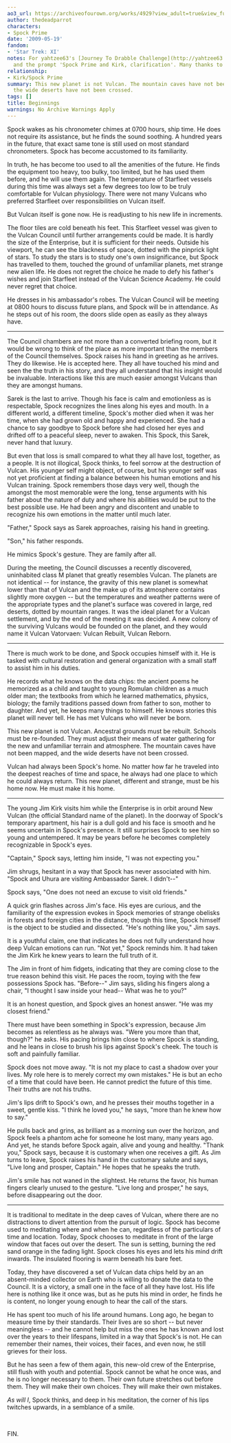 ```yaml
---
ao3_url: https://archiveofourown.org/works/4929?view_adult=true&view_full_work=true
author: thedeadparrot
characters:
- Spock Prime
date: '2009-05-19'
fandom:
- 'Star Trek: XI'
notes: For yahtzee63's [Journey To Drabble Challenge](http://yahtzee63.livejournal.com/404795.html)
  and the prompt 'Spock Prime and Kirk, clarification'. Many thanks to zulu for audiencing.
relationship:
- Kirk/Spock Prime
summary: This new planet is not Vulcan. The mountain caves have not been mapped, and
  the wide deserts have not been crossed.
tags: []
title: Beginnings
warnings: No Archive Warnings Apply
---
```


Spock wakes as his chronometer chimes at 0700 hours, ship time. He does not require its assistance, but he finds the sound soothing. A hundred years in the future, that exact same tone is still used on most standard chronometers. Spock has become accustomed to its familiarity.

In truth, he has become too used to all the amenities of the future. He finds the equipment too heavy, too bulky, too limited, but he has used them before, and he will use them again. The temperature of Starfleet vessels during this time was always set a few degrees too low to be truly comfortable for Vulcan physiology. There were not many Vulcans who preferred Starfleet over responsibilities on Vulcan itself.

But Vulcan itself is gone now. He is readjusting to his new life in increments.

The floor tiles are cold beneath his feet. This Starfleet vessel was given to the Vulcan Council until further arrangements could be made. It is hardly the size of the Enterprise, but it is sufficient for their needs. Outside his viewport, he can see the blackness of space, dotted with the pinprick light of stars. To study the stars is to study one's own insignificance, but Spock has travelled to them, touched the ground of unfamiliar planets, met strange new alien life. He does not regret the choice he made to defy his father's wishes and join Starfleet instead of the Vulcan Science Academy. He could never regret that choice.

He dresses in his ambassador's robes. The Vulcan Council will be meeting at 0800 hours to discuss future plans, and Spock will be in attendance. As he steps out of his room, the doors slide open as easily as they always have.



---

The Council chambers are not more than a converted briefing room, but it would be wrong to think of the place as more important than the members of the Council themselves. Spock raises his hand in greeting as he arrives. They do likewise. He is accepted here. They all have touched his mind and seen the the truth in his story, and they all understand that his insight would be invaluable. Interactions like this are much easier amongst Vulcans than they are amongst humans.

Sarek is the last to arrive. Though his face is calm and emotionless as is respectable, Spock recognizes the lines along his eyes and mouth. In a different world, a different timeline, Spock's mother died when it was her time, when she had grown old and happy and experienced. She had a chance to say goodbye to Spock before she had closed her eyes and drifted off to a peaceful sleep, never to awaken. This Spock, this Sarek, never hand that luxury.

But even that loss is small compared to what they all have lost, together, as a people. It is not illogical, Spock thinks, to feel sorrow at the destruction of Vulcan. His younger self might object, of course, but his younger self was not yet proficient at finding a balance between his human emotions and his Vulcan training. Spock remembers those days very well, though the amongst the most memorable were the long, tense arguments with his father about the nature of duty and where his abilities would be put to the best possible use. He had been angry and discontent and unable to recognize his own emotions in the matter until much later.

"Father," Spock says as Sarek approaches, raising his hand in greeting.

"Son," his father responds.

He mimics Spock's gesture. They are family after all.

During the meeting, the Council discusses a recently discovered, uninhabited class M planet that greatly resembles Vulcan. The planets are not identical -- for instance, the gravity of this new planet is somewhat lower than that of Vulcan and the make up of its atmosphere contains slightly more oxygen -- but the temperatures and weather patterns were of the appropriate types and the planet's surface was covered in large, red deserts, dotted by mountain ranges. It was the ideal planet for a Vulcan settlement, and by the end of the meeting it was decided. A new colony of the surviving Vulcans would be founded on the planet, and they would name it Vulcan Vatorvaen: Vulcan Rebuilt, Vulcan Reborn.



---

There is much work to be done, and Spock occupies himself with it. He is tasked with cultural restoration and general organization with a small staff to assist him in his duties.

He records what he knows on the data chips: the ancient poems he memorized as a child and taught to young Romulan children as a much older man; the textbooks from which he learned mathematics, physics, biology; the family traditions passed down from father to son, mother to daughter. And yet, he keeps many things to himself. He knows stories this planet will never tell. He has met Vulcans who will never be born.

This new planet is not Vulcan. Ancestral grounds must be rebuilt. Schools must be re-founded. They must adjust their means of water gathering for the new and unfamiliar terrain and atmosphere. The mountain caves have not been mapped, and the wide deserts have not been crossed.

Vulcan had always been Spock's home. No matter how far he traveled into the deepest reaches of time and space, he always had one place to which he could always return. This new planet, different and strange, must be his home now. He must make it his home.



---

The young Jim Kirk visits him while the Enterprise is in orbit around New Vulcan (the official Standard name of the planet). In the doorway of Spock's temporary apartment, his hair is a dull gold and his face is smooth and he seems uncertain in Spock's presence. It still surprises Spock to see him so young and untempered. It may be years before he becomes completely recognizable in Spock's eyes.

"Captain," Spock says, letting him inside, "I was not expecting you."

Jim shrugs, hesitant in a way that Spock has never associated with him. "Spock and Uhura are visiting Ambassador Sarek. I didn't--"

Spock says, "One does not need an excuse to visit old friends."

A quick grin flashes across Jim's face. His eyes are curious, and the familiarity of the expression evokes in Spock memories of strange obelisks in forests and foreign cities in the distance, though this time, Spock himself is the object to be studied and dissected. "He's nothing like you," Jim says.

It is a youthful claim, one that indicates he does not fully understand how deep Vulcan emotions can run. "Not yet," Spock reminds him. It had taken the Jim Kirk he knew years to learn the full truth of it.

The Jim in front of him fidgets, indicating that they are coming close to the true reason behind this visit. He paces the room, toying with the few possessions Spock has. "Before--" Jim says, sliding his fingers along a chair, "I thought I saw inside your head-- What was he to you?"

It is an honest question, and Spock gives an honest answer. "He was my closest friend."

There must have been something in Spock's expression, because Jim becomes as relentless as he always was. "Were you more than that, though?" he asks. His pacing brings him close to where Spock is standing, and he leans in close to brush his lips against Spock's cheek. The touch is soft and painfully familiar.

Spock does not move away. "It is not my place to cast a shadow over your lives. My role here is to merely correct my own mistakes." He is but an echo of a time that could have been. He cannot predict the future of this time. Their truths are not his truths.

Jim's lips drift to Spock's own, and he presses their mouths together in a sweet, gentle kiss. "I think he loved you," he says, "more than he knew how to say."

He pulls back and grins, as brilliant as a morning sun over the horizon, and Spock feels a phantom ache for someone he lost many, many years ago. And yet, he stands before Spock again, alive and young and healthy. "Thank you," Spock says, because it is customary when one receives a gift. As Jim turns to leave, Spock raises his hand in the customary salute and says, "Live long and prosper, Captain." He hopes that he speaks the truth.

Jim's smile has not waned in the slightest. He returns the favor, his human fingers clearly unused to the gesture. "Live long and prosper," he says, before disappearing out the door.



---

It is traditional to meditate in the deep caves of Vulcan, where there are no distractions to divert attention from the pursuit of logic. Spock has become used to meditating where and when he can, regardless of the particulars of time and location. Today, Spock chooses to meditate in front of the large window that faces out over the desert. The sun is setting, burning the red sand orange in the fading light. Spock closes his eyes and lets his mind drift inwards. The insulated flooring is warm beneath his bare feet.

Today, they have discovered a set of Vulcan data chips held by an an absent-minded collector on Earth who is willing to donate the data to the Council. It is a victory, a small one in the face of all they have lost. His life here is nothing like it once was, but as he puts his mind in order, he finds he is content, no longer young enough to hear the call of the stars.

He has spent too much of his life around humans. Long ago, he began to measure time by their standards. Their lives are so short -- but never meaningless -- and he cannot help but miss the ones he has known and lost over the years to their lifespans, limited in a way that Spock's is not. He can remember their names, their voices, their faces, and even now, he still grieves for their loss.

But he has seen a few of them again, this new-old crew of the Enterprise, still flush with youth and potential. Spock cannot be what he once was, and he is no longer necessary to them. Their own future stretches out before them. They will make their own choices. They will make their own mistakes.

*As will I*, Spock thinks, and deep in his meditation, the corner of his lips twitches upwards, in a semblance of a smile.

 

FIN.
